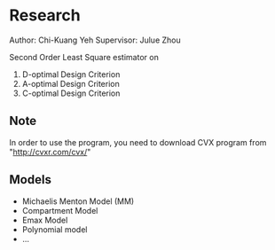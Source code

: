# Research

Author: Chi-Kuang Yeh
Supervisor: Julue Zhou

Second Order Least Square estimator on

1) D-optimal Design Criterion
2) A-optimal Design Criterion
3) C-optimal Design Criterion

## Note

   In order to use the program, you need to download CVX program from "http://cvxr.com/cvx/"

## Models 

* Michaelis Menton Model (MM)
* Compartment Model
* Emax Model
* Polynomial model
* ...



